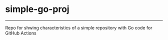 # simple-go-proj
---
Repo for shwing characteristics of a simple repository with Go code for GitHub Actions
